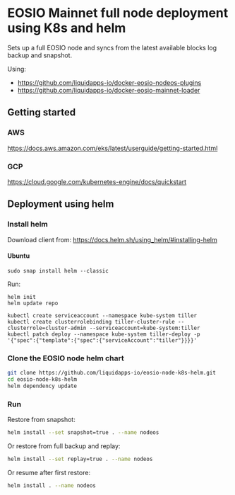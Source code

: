 # EOSIO Mainnet full node deployment using K8s and helm

Sets up a full EOSIO node and syncs from the latest available blocks log backup and snapshot.

Using:
 - https://github.com/liquidapps-io/docker-eosio-nodeos-plugins
 - https://github.com/liquidapps-io/docker-eosio-mainnet-loader

## Getting started
### AWS
https://docs.aws.amazon.com/eks/latest/userguide/getting-started.html

### GCP
https://cloud.google.com/kubernetes-engine/docs/quickstart

## Deployment using helm
### Install helm

Download client from: https://docs.helm.sh/using_helm/#installing-helm
#### Ubuntu
```
sudo snap install helm --classic
```

Run:
```
helm init
helm update repo

kubectl create serviceaccount --namespace kube-system tiller 
kubectl create clusterrolebinding tiller-cluster-rule --clusterrole=cluster-admin --serviceaccount=kube-system:tiller 
kubectl patch deploy --namespace kube-system tiller-deploy -p '{"spec":{"template":{"spec":{"serviceAccount":"tiller"}}}}'

```
### Clone the EOSIO node helm chart
```bash
git clone https://github.com/liquidapps-io/eosio-node-k8s-helm.git
cd eosio-node-k8s-helm
helm dependency update
```

### Run
Restore from snapshot:
```bash
helm install --set snapshot=true . --name nodeos
```
Or restore from full backup and replay:
```bash
helm install --set replay=true . --name nodeos
```
Or resume after first restore:
```bash
helm install . --name nodeos
```
